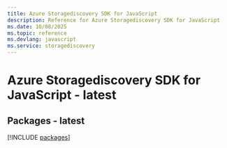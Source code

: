 ```yaml
---
title: Azure Storagediscovery SDK for JavaScript
description: Reference for Azure Storagediscovery SDK for JavaScript
ms.date: 10/08/2025
ms.topic: reference
ms.devlang: javascript
ms.service: storagediscovery
---
```

# Azure Storagediscovery SDK for JavaScript - latest
## Packages - latest
[!INCLUDE [packages](storagediscovery-index.md)]